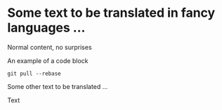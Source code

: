 # Some text to be translated in fancy languages ...

Normal content, no surprises

An example of a code block

```
git pull --rebase
```

Some other text to be translated ...

Text
